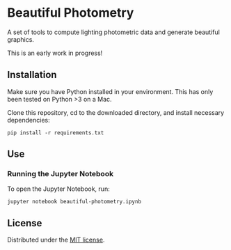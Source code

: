 # Beautiful Photometry

A set of tools to compute lighting photometric data and generate beautiful graphics.

This is an early work in progress!

## Installation

Make sure you have Python installed in your environment. This has only been tested on Python >3 on a Mac.

Clone this repository, cd to the downloaded directory, and install necessary dependencies:

```
pip install -r requirements.txt
```

## Use

### Running the Jupyter Notebook

To open the Jupyter Notebook, run:

```
jupyter notebook beautiful-photometry.ipynb
```

## License

Distributed under the [MIT license](/LICENSE).
